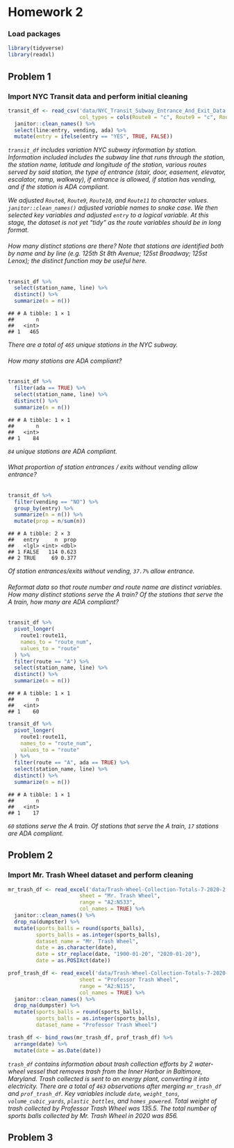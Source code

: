 Homework 2
================

### Load packages

``` r
library(tidyverse)
library(readxl)
```

## Problem 1

### Import NYC Transit data and perform initial cleaning

``` r
transit_df <- read_csv('data/NYC_Transit_Subway_Entrance_And_Exit_Data.csv',
                       col_types = cols(Route8 = "c", Route9 = "c", Route10 = "c", Route11 = "c")) %>%
  janitor::clean_names() %>%
  select(line:entry, vending, ada) %>%
  mutate(entry = ifelse(entry == "YES", TRUE, FALSE))
```

*`transit_df` includes variation NYC subway information by station.
Information included includes the subway line that runs through the
station, the station name, latitude and longitude of the station,
various routes served by said station, the type of entrance (stair,
door, easement, elevator, escalator, ramp, walkway), if entrance is
allowed, if station has vending, and if the station is ADA compliant.*

*We adjusted `Route8`, `Route9`, `Route10`, and `Route11` to character
values. `janitor::clean_names()` adjusted variable names to snake case.
We then selected key variables and adjusted `entry` to a logical
variable. At this stage, the dataset is not yet “tidy” as the route
variables should be in long format.*

###### How many distinct stations are there? Note that stations are identified both by name and by line (e.g. 125th St 8th Avenue; 125st Broadway; 125st Lenox); the distinct function may be useful here.

``` r
transit_df %>% 
  select(station_name, line) %>%
  distinct() %>%
  summarize(n = n())
```

    ## # A tibble: 1 × 1
    ##       n
    ##   <int>
    ## 1   465

*There are a total of `465` unique stations in the NYC subway.*

###### How many stations are ADA compliant?

``` r
transit_df %>%
  filter(ada == TRUE) %>%
  select(station_name, line) %>%
  distinct() %>%
  summarize(n = n())
```

    ## # A tibble: 1 × 1
    ##       n
    ##   <int>
    ## 1    84

*`84` unique stations are ADA compliant.*

###### What proportion of station entrances / exits without vending allow entrance?

``` r
transit_df %>%
  filter(vending == "NO") %>%
  group_by(entry) %>%
  summarize(n = n()) %>%
  mutate(prop = n/sum(n))
```

    ## # A tibble: 2 × 3
    ##   entry     n  prop
    ##   <lgl> <int> <dbl>
    ## 1 FALSE   114 0.623
    ## 2 TRUE     69 0.377

*Of station entrances/exits without vending, `37.7%` allow entrance.*

###### Reformat data so that route number and route name are distinct variables. How many distinct stations serve the A train? Of the stations that serve the A train, how many are ADA compliant?

``` r
transit_df %>%
  pivot_longer(
    route1:route11,
    names_to = "route_num",
    values_to = "route"
  ) %>%
  filter(route == "A") %>%
  select(station_name, line) %>%
  distinct() %>%
  summarize(n = n())
```

    ## # A tibble: 1 × 1
    ##       n
    ##   <int>
    ## 1    60

``` r
transit_df %>%
  pivot_longer(
    route1:route11,
    names_to = "route_num",
    values_to = "route"
  ) %>%
  filter(route == "A", ada == TRUE) %>%
  select(station_name, line) %>%
  distinct() %>%
  summarize(n = n())
```

    ## # A tibble: 1 × 1
    ##       n
    ##   <int>
    ## 1    17

*`60` stations serve the A train. Of stations that serve the A train,
`17` stations are ADA compliant.*

## Problem 2

### Import Mr. Trash Wheel dataset and perform cleaning

``` r
mr_trash_df <- read_excel('data/Trash-Wheel-Collection-Totals-7-2020-2.xlsx',
                       sheet = "Mr. Trash Wheel",
                       range = "A2:N533",
                       col_names = TRUE) %>%
  janitor::clean_names() %>%
  drop_na(dumpster) %>%
  mutate(sports_balls = round(sports_balls),
         sports_balls = as.integer(sports_balls),
         dataset_name = "Mr. Trash Wheel",
         date = as.character(date),
         date = str_replace(date, "1900-01-20", "2020-01-20"),
         date = as.POSIXct(date))

prof_trash_df <- read_excel('data/Trash-Wheel-Collection-Totals-7-2020-2.xlsx',
                       sheet = "Professor Trash Wheel",
                       range = "A2:N115",
                       col_names = TRUE) %>%
  janitor::clean_names() %>%
  drop_na(dumpster) %>%
  mutate(sports_balls = round(sports_balls),
         sports_balls = as.integer(sports_balls),
         dataset_name = "Professor Trash Wheel")  

trash_df <- bind_rows(mr_trash_df, prof_trash_df) %>%
  arrange(date) %>%
  mutate(date = as.Date(date))
```

*`trash_df` contains information about trash collection efforts by 2
water-wheel vessel that removes trash from the Inner Harbor in
Baltimore, Maryland. Trash collected is sent to an energy plant,
converting it into electricity. There are a total of `463` observations
after merging `mr_trash_df` and `prof_trash_df`. Key variables include
`date`, `weight_tons`, `volume_cubic_yards`, `plastic_bottles`, and
`homes_powered`. Total weight of trash collected by Professor Trash
Wheel was 135.5. The total number of sports balls collected by Mr. Trash
Wheel in 2020 was 856.*

## Problem 3
